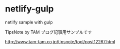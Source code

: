 # netlify-gulp

netlify sample with gulp

TipsNote by TAM ブログ記事用サンプルです

http://www.tam-tam.co.jp/tipsnote/tool/post12267.html
